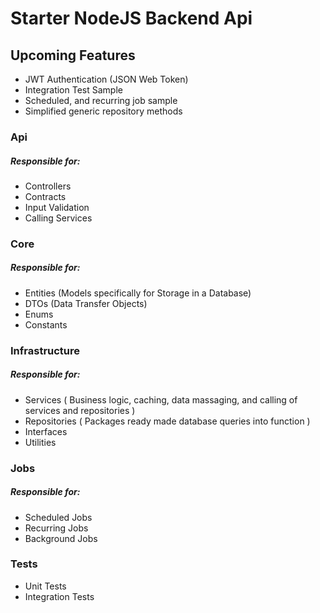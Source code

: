 # Starter NodeJS Backend Api
## Upcoming Features
* JWT Authentication (JSON Web Token)
* Integration Test Sample
* Scheduled, and recurring job sample
* Simplified generic repository methods 

### Api
##### Responsible for:
* Controllers
* Contracts
* Input Validation
* Calling Services

### Core
##### Responsible for:
* Entities (Models specifically for Storage in a Database)
* DTOs (Data Transfer Objects)
* Enums
* Constants

### Infrastructure
##### Responsible for:
* Services ( Business logic, caching, data massaging, and calling of services and repositories )
* Repositories ( Packages ready made database queries into function )
* Interfaces
* Utilities

### Jobs
##### Responsible for:
* Scheduled Jobs
* Recurring Jobs
* Background Jobs

### Tests
* Unit Tests
* Integration Tests
